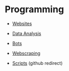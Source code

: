 # Programming

* [Websites](/programming/websites)

* [Data Analysis](/programming/data_analysis)

* [Bots](/programming/bots)

* [Webscraping](/programming/webscraping)

* [Scripts](https://github.com/jac08h/my_scripts) (github redirect)
